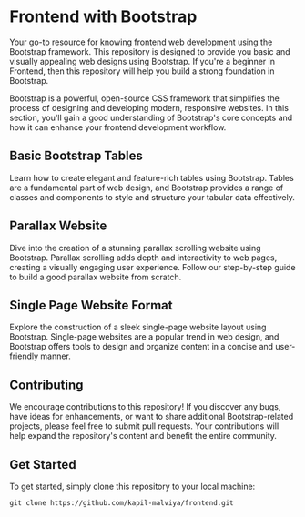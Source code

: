 # Frontend with Bootstrap

Your go-to resource for knowing frontend web development using the Bootstrap framework. This repository is designed to 
provide you basic and visually appealing web designs using Bootstrap. If you're a beginner in Frontend, then this repository 
will help you build a strong foundation in Bootstrap.

Bootstrap is a powerful, open-source CSS framework that simplifies the process of designing and developing modern, responsive 
websites. In this section, you'll gain a good understanding of Bootstrap's core concepts and how it can enhance your frontend 
development workflow.


## Basic Bootstrap Tables

Learn how to create elegant and feature-rich tables using Bootstrap. Tables are a fundamental part of web design, and 
Bootstrap provides a range of classes and components to style and structure your tabular data effectively.

## Parallax Website

Dive into the creation of a stunning parallax scrolling website using Bootstrap. Parallax scrolling adds depth and 
interactivity to web pages, creating a visually engaging user experience. Follow our step-by-step guide to build a 
good parallax website from scratch.

## Single Page Website Format

Explore the construction of a sleek single-page website layout using Bootstrap. Single-page websites are a popular trend 
in web design, and Bootstrap offers tools to design and organize content in a concise and user-friendly manner. 

## Contributing

We encourage contributions to this repository! If you discover any bugs, have ideas for enhancements, or want to share 
additional Bootstrap-related projects, please feel free to submit pull requests. Your contributions will help expand the 
repository's content and benefit the entire community.

## Get Started

To get started, simply clone this repository to your local machine:

```
git clone https://github.com/kapil-malviya/frontend.git
```
